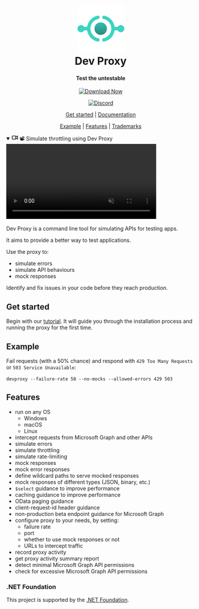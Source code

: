 <h1 align="center">
    <img alt="Dev Proxy" src="./media/icon.png" width="125" />
  <br>Dev Proxy<br>
</h1>

<h4 align="center">
  Test the untestable
</h4>
 
<p align="center">
    <a href="https://aka.ms/devproxy/download">
        <img alt="Download Now" src="https://img.shields.io/badge/download-now-green?style=for-the-badge">
    </a>
</p>
<p align="center">
    <a href="https://aka.ms/devproxy/discord">
        <img alt="Discord" src="https://img.shields.io/badge/discord-chat-green?style=for-the-badge&logo=discord">
    </a>
</p>

<p align="center">
  <a href="#get-started">Get started</a> |
  <a href="https://aka.ms/devproxy/docs">Documentation</a>
</p>

<p align="center">
  <a href="#example">Example</a> |
  <a href="#features">Features</a> |
  <a href="#trademarks">Trademarks</a>
</p>

<p align="center">
    <details class="details-reset border rounded-2" open="">
  <summary class="px-3 py-2">
    <svg aria-hidden="true" height="16" viewBox="0 0 16 16" version="1.1" width="16" data-view-component="true" class="octicon octicon-device-camera-video">
    <path d="M16 3.75v8.5a.75.75 0 0 1-1.136.643L11 10.575v.675A1.75 1.75 0 0 1 9.25 13h-7.5A1.75 1.75 0 0 1 0 11.25v-6.5C0 3.784.784 3 1.75 3h7.5c.966 0 1.75.784 1.75 1.75v.675l3.864-2.318A.75.75 0 0 1 16 3.75Zm-6.5 1a.25.25 0 0 0-.25-.25h-7.5a.25.25 0 0 0-.25.25v6.5c0 .138.112.25.25.25h7.5a.25.25 0 0 0 .25-.25v-6.5ZM11 8.825l3.5 2.1v-5.85l-3.5 2.1Z"></path>
</svg>
    <span aria-label="" class="m-1">📽️ Simulate throttling using Dev Proxy</span>
    <span class="dropdown-caret"></span>
  </summary>

  <video src="https://user-images.githubusercontent.com/11563347/249426565-412849a4-15bb-446d-acd8-40b9d64ef8bc.mp4" data-canonical-src="https://user-images.githubusercontent.com/11563347/249426565-412849a4-15bb-446d-acd8-40b9d64ef8bc.mp4" controls="controls" muted="muted" class="d-block rounded-bottom-2 border-top width-fit" style="max-height:640px; min-height: 200px">

  </video>
</details>
</p>

Dev Proxy is a command line tool for simulating APIs for testing apps.

It aims to provide a better way to test applications.

Use the proxy to:

- simulate errors
- simulate API behaviours
- mock responses

Identify and fix issues in your code before they reach production.

## Get started

Begin with our [tutorial](https://learn.microsoft.com/microsoft-cloud/dev/dev-proxy/get-started/). It will guide you through the installation process and running the proxy for the first time.

## Example

Fail requests (with a 50% chance) and respond with `429 Too Many Requests` or `503 Service Unavailable`:

```text
devproxy --failure-rate 50 --no-mocks --allowed-errors 429 503
```

## Features

- run on any OS
  - Windows
  - macOS
  - Linux
- intercept requests from Microsoft Graph and other APIs
- simulate errors
- simulate throttling
- simulate rate-limiting
- mock responses
- mock error responses
- define wildcard paths to serve mocked responses
- mock responses of different types (JSON, binary, etc.)
- `$select` guidance to improve performance
- caching guidance to improve performance
- OData paging guidance
- client-request-id header guidance
- non-production beta endpoint guidance for Microsoft Graph
- configure proxy to your needs, by setting:
  - failure rate
  - port
  - whether to use mock responses or not
  - URLs to intercept traffic
- record proxy activity
- get proxy activity summary report
- detect minimal Microsoft Graph API permissions
- check for excessive Microsoft Graph API permissions

### .NET Foundation

This project is supported by the [.NET Foundation](https://dotnetfoundation.org).
